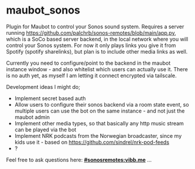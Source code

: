 # maubot_sonos
Plugin for Maubot to control your Sonos sound system. Requires a server running https://github.com/palchrb/sonos-remotes/blob/main/app.py, which is a SoCo based server backend, in the local network where you will control your Sonos system. For now it only plays links you give it from Spotify (spotify sharelinks), but plan is to include other media links as well.

Currently you need to configure/point to the backend in the maubot instance window - and also whitelist which users can actually use it. There is no auth yet, as myself I am letting it connect encrypted via tailscale.

Development ideas I might do;
- Implement secret based auth
- Allow users to configure their sonos backend via a room state event, so multiple users can use the bot on the same instance - and not just the maubot admin
- Implement other media types, so that basically any http music stream can be played via the bot
- Implement NRK podcasts from the Norwegian broadcaster, since my kids use it - based on https://github.com/sindrel/nrk-pod-feeds
- ?


Feel free to ask questions here: **[#sonosremotes:vibb.me](https://matrix.to/#/#sonosremotes:vibb.me)**  ...
